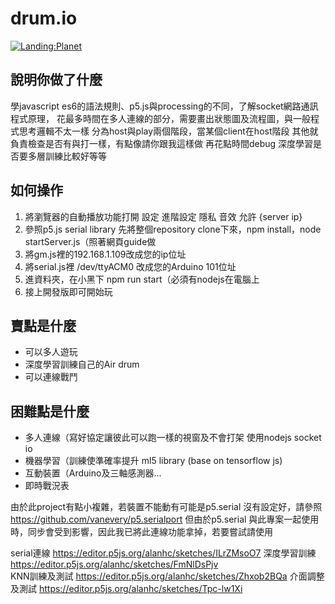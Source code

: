 
# drum.io
[![Landing:Planet](http://img.youtube.com/vi/82d7E0uENcg/0.jpg)](https://youtu.be/82d7E0uENcg)

## 說明你做了什麼
學javascript es6的語法規則、p5.js與processing的不同，了解socket網路通訊程式原理，
花最多時間在多人連線的部分，需要畫出狀態圖及流程圖，與一般程式思考邏輯不太一樣
分為host與play兩個階段，當某個client在host階段 其他就負責檢查是否有與打一樣，有點像請你跟我這樣做
再花點時間debug
深度學習是否要多層訓練比較好等等

## 如何操作
1. 將瀏覽器的自動播放功能打開 設定 進階設定 隱私 音效 允許 {server ip}
2. 參照p5.js serial library 先將整個repository clone下來，npm install，node startServer.js（照著網頁guide做 
3. 將gm.js裡的192.168.1.109改成您的ip位址
4. 將serial.js裡 /dev/ttyACM0 改成您的Arduino 101位址
5. 進資料夾，在小黑下 npm run start（必須有nodejs在電腦上
6. 接上開發版即可開始玩

## 賣點是什麼
* 可以多人遊玩
* 深度學習訓練自己的Air drum
* 可以連線戰鬥

## 困難點是什麼
* 多人連線（寫好協定讓彼此可以跑一樣的視窗及不會打架 使用nodejs socket io
* 機器學習（訓練使準確率提升 ml5 library (base on tensorflow js)
* 互動裝置（Arduino及三軸感測器...
* 即時戰況表

由於此project有點小複雜，若裝置不能動有可能是p5.serial 沒有設定好，請參照 https://github.com/vanevery/p5.serialport
但由於p5.serial 與此專案一起使用時，同步會受到影響，因此我已將此連線功能拿掉，若要嘗試請使用


serial連線 https://editor.p5js.org/alanhc/sketches/ILrZMsoO7
深度學習訓練 https://editor.p5js.org/alanhc/sketches/FmNlDsPjv     
KNN訓練及測試 https://editor.p5js.org/alanhc/sketches/Zhxob2BQa
介面調整及測試 https://editor.p5js.org/alanhc/sketches/Tpc-lw1Xi
